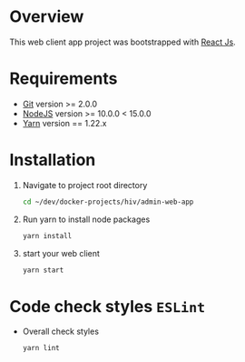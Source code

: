 # Overview

This web client app project was bootstrapped with [React Js](https://reactjs.org/docs/getting-started.html).

# Requirements

* [Git](https://git-scm.com/) version >= 2.0.0
* [NodeJS](https://nodejs.org/en/download/package-manager/) version >= 10.0.0 < 15.0.0
* [Yarn](https://yarnpkg.com/lang/en/docs/install/#debian-stable) version == 1.22.x

# Installation

1. Navigate to project root directory

    ```bash
    cd ~/dev/docker-projects/hiv/admin-web-app
    ```

2. Run yarn to install node packages

    ```bash
    yarn install
    ```

3. start your web client

    ```bash
    yarn start
    ```
# Code check styles `ESLint`

* Overall check styles

    ```bash
    yarn lint
    ```
